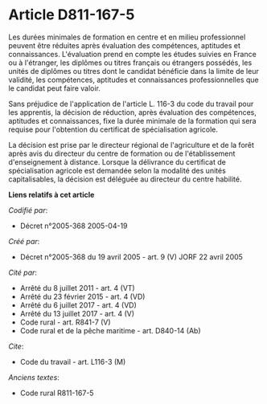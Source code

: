 # Article D811-167-5

Les durées minimales de formation en centre et en milieu professionnel peuvent être réduites après évaluation des
compétences, aptitudes et connaissances. L'évaluation prend en compte les études suivies en France ou à l'étranger, les
diplômes ou titres français ou étrangers possédés, les unités de diplômes ou titres dont le candidat bénéficie dans la limite
de leur validité, les compétences, aptitudes et connaissances professionnelles que le candidat peut faire valoir.

Sans préjudice de l'application de l'article L. 116-3 du code du travail pour les apprentis, la décision de réduction, après
évaluation des compétences, aptitudes et connaissances, fixe la durée minimale de la formation qui sera requise pour
l'obtention du certificat de spécialisation agricole.

La décision est prise par le directeur régional de l'agriculture et de la forêt après avis du directeur du centre de
formation ou de l'établissement d'enseignement à distance. Lorsque la délivrance du certificat de spécialisation agricole est
demandée selon la modalité des unités capitalisables, la décision est déléguée au directeur du centre habilité.

**Liens relatifs à cet article**

_Codifié par_:

  - Décret n°2005-368 2005-04-19

_Créé par_:

  - Décret n°2005-368 du 19 avril 2005 - art. 9 (V) JORF 22 avril 2005

_Cité par_:

  - Arrêté du 8 juillet 2011 - art. 4 (VT)
  - Arrêté du 23 février 2015 - art. 4 (VD)
  - Arrêté du 6 juillet 2017 - art. 4 (VD)
  - Arrêté du 13 juillet 2017 - art. 4 (V)
  - Code rural - art. R841-7 (V)
  - Code rural et de la pêche maritime - art. D840-14 (Ab)

_Cite_:

  - Code du travail - art. L116-3 (M)

_Anciens textes_:

  - Code rural R811-167-5

